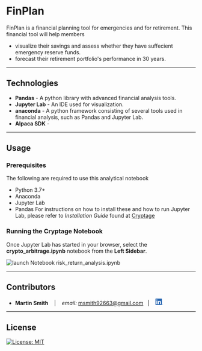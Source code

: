 # FinPlan

FinPlan is a financial planning tool for emergencies and for retirement. This financial tool will help members

* visualize their savings and assess whether they have suffecient emergency reserve funds.
* forecast their retirement portfolio's performance in 30 years.

---

## Technologies

* **Pandas** - A python library with advanced financial analysis tools.
* **Jupyter Lab** - An IDE used for visualization.
* **anaconda** - A python framework consisting of several tools used in financial analysis, such as Pandas and Jupyter Lab.
* **Alpaca SDK** - 

---

## Usage

### Prerequisites
The following are required to use this analytical notebook
* Python 3.7+
* Anaconda
* Jupyter Lab
* Pandas
For instructions on how to install these and how to run Jupyter Lab, please refer to *Installation Guide* found at [Cryptage](https://github.com/CAMPSMITH/cryptage.git)

### Running the Cryptage Notebook

Once Jupyter Lab has started in your browser, select the **crypto_arbitrage.ipynb** notebook from the **Left Sidebar**.

![launch Notebook risk_return_analysis.ipynb](images/start_notebook.png)

---

## Contributors

*  **Martin Smith** <span>&nbsp;&nbsp;</span> |
<span>&nbsp;&nbsp;</span> *email:* msmith92663@gmail.com <span>&nbsp;&nbsp;</span>|
<span>&nbsp;&nbsp;</span> [<img src="images/LI-In-Bug.png" alt="in" width="20"/>](https://www.linkedin.com/in/smithmartinp/)

---

## License

[![License: MIT](https://img.shields.io/badge/License-MIT-yellow.svg)](LICENSE)